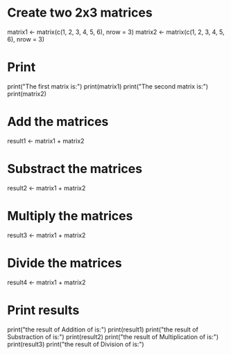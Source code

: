 # Create two 2x3 matrices
matrix1 <- matrix(c(1, 2, 3, 4, 5, 6), nrow = 3)
matrix2 <- matrix(c(1, 2, 3, 4, 5, 6), nrow = 3)

# Print
print("The first matrix is:")
print(matrix1)
print("The second matrix is:")
print(matrix2)

# Add the matrices
result1 <- matrix1 + matrix2

# Substract the matrices
result2 <- matrix1 + matrix2

# Multiply the matrices
result3 <- matrix1 + matrix2

# Divide the matrices
result4 <- matrix1 + matrix2

# Print results
print("the result of Addition of is:")
print(result1)
print("the result of Substraction of is:")
print(result2)
print("the result of Multiplication of is:")
print(result3)
print("the result of Division of is:")
